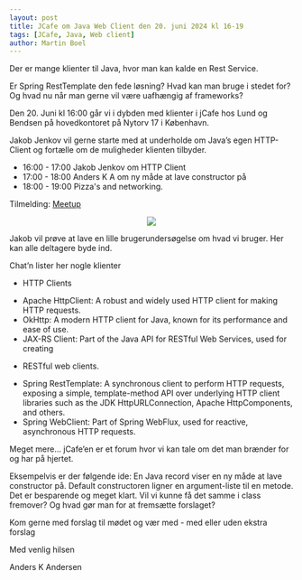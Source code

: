 ```yaml
---
layout: post
title: JCafe om Java Web Client den 20. juni 2024 kl 16-19 
tags: [JCafe, Java, Web client]
author: Martin Boel
---
```


Der er mange klienter til Java, hvor man kan kalde en Rest Service.

Er Spring RestTemplate den fede løsning? 
Hvad kan man bruge i stedet for? 
Og hvad nu når man gerne vil være uafhængig af frameworks?

Den 20. Juni kl 16:00 går vi i dybden med klienter i jCafe hos Lund og Bendsen på hovedkontoret på Nytorv 17 i København.

Jakob Jenkov vil gerne starte med at underholde om Java’s egen HTTP-Client og fortælle om de muligheder klienten tilbyder. 

* 16:00 - 17:00 Jakob Jenkov om HTTP Client
* 17:00 - 18:00 Anders K A om ny måde at lave constructor på
* 18:00 - 19:00 Pizza's and networking.


Tilmelding: [Meetup](https://www.meetup.com/copenhagen-javagruppen-meetup/events/301503412)

<p align="center">
  <img src="/assets/img/posts/2024/2024-06-20-java-http-clients.jpg">
</p>


Jakob vil prøve at lave en lille brugerundersøgelse om hvad vi bruger. Her kan alle deltagere byde ind.

Chat’n lister her nogle klienter

- HTTP Clients

* Apache HttpClient: A robust and widely used HTTP client for making HTTP requests.
* OkHttp: A modern HTTP client for Java, known for its performance and ease of use.
* JAX-RS Client: Part of the Java API for RESTful Web Services, used for creating 
- RESTful web clients.
* Spring RestTemplate: A synchronous client to perform HTTP requests, exposing a simple, template-method API over underlying HTTP client libraries such as the JDK HttpURLConnection, Apache HttpComponents, and others.
* Spring WebClient: Part of Spring WebFlux, used for reactive, asynchronous HTTP requests.

Meget mere…
jCafe’en er et forum hvor vi kan tale om det man brænder for og har på hjertet.

Eksempelvis er der følgende ide: En Java record viser en ny måde at lave constructor på. Default constructoren ligner en argument-liste til en metode. Det er besparende og meget klart. Vil vi kunne få det samme i class fremover? Og hvad gør man for at fremsætte forslaget?    

Kom gerne med forslag til mødet og vær med - med eller uden ekstra forslag

Med venlig hilsen

Anders K Andersen

